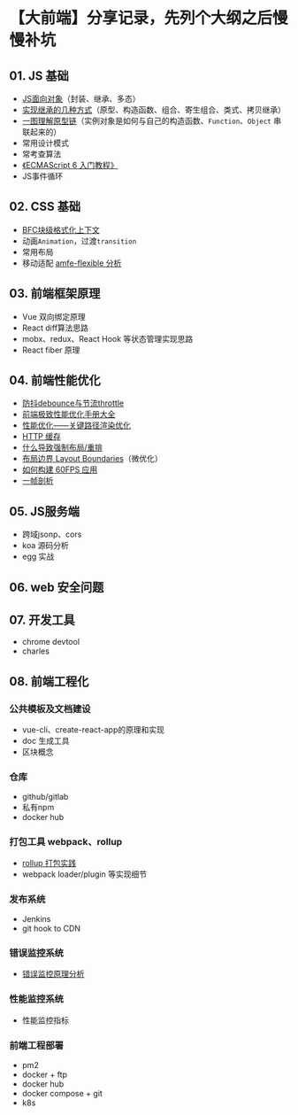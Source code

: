 # 【大前端】分享记录，先列个大纲之后慢慢补坑

## 01. JS 基础

- [JS面向对象](https://github.com/Godiswill/blog/issues/8)（封装、继承、多态）
- [实现继承的几种方式](https://github.com/Godiswill/blog/issues/9)（原型、构造函数、组合、寄生组合、类式、拷贝继承）
- [一图理解原型链](https://github.com/Godiswill/blog/issues/10)（实例对象是如何与自己的构造函数、`Function`、`Object` 串联起来的）
- 常用设计模式
- 常考查算法
- [《ECMAScript 6 入门教程》](https://es6.ruanyifeng.com/)
- JS事件循环

## 02. CSS 基础

- [BFC块级格式化上下文](https://github.com/Godiswill/blog/issues/11)
- 动画`Animation`，过渡`transition`
- 常用布局
- 移动适配 [amfe-flexible 分析](https://github.com/Godiswill/blog/issues/13)

## 03. 前端框架原理

- Vue 双向绑定原理
- React diff算法思路
- mobx、redux、React Hook 等状态管理实现思路
- React fiber 原理

## 04. 前端性能优化

- [防抖debounce与节流throttle](https://github.com/Godiswill/blog/issues/12)
- [前端极致性能优化手册大全](https://github.com/Godiswill/blog/issues/15)
- [性能优化——关键路径渲染优化](https://github.com/Godiswill/blog/issues/1)
- [HTTP 缓存](https://github.com/Godiswill/blog/issues/2)
- [什么导致强制布局/重排](https://github.com/Godiswill/blog/issues/3)
- [布局边界 Layout Boundaries](https://github.com/Godiswill/blog/issues/4)（微优化）
- [如何构建 60FPS 应用](https://github.com/Godiswill/blog/issues/5)
- [一帧剖析](https://github.com/Godiswill/blog/issues/14)

## 05. JS服务端

- 跨域jsonp、cors
- koa 源码分析
- egg 实战

## 06. web 安全问题

## 07. 开发工具

- chrome devtool
- charles

## 08. 前端工程化

### 公共模板及文档建设

- vue-cli、create-react-app的原理和实现
- doc 生成工具
- 区块概念

### 仓库

- github/gitlab
- 私有npm
- docker hub

### 打包工具 webpack、rollup

- [rollup 打包实践](https://github.com/Godiswill/blog/issues/6)
- webpack loader/plugin 等实现细节

### 发布系统

- Jenkins
- git hook to CDN

### 错误监控系统

- [错误监控原理分析](https://github.com/Godiswill/blog/issues/7)

### 性能监控系统

- 性能监控指标

### 前端工程部署

- pm2
- docker + ftp
- docker hub
- docker compose + git
- k8s
